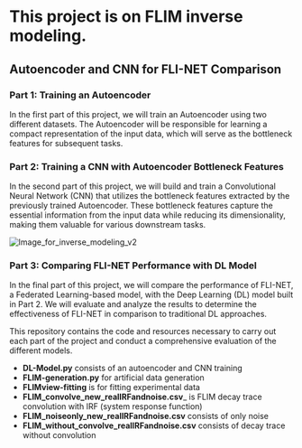 
# This project is on FLIM inverse modeling.
 ## Autoencoder and CNN for FLI-NET Comparison

### Part 1: Training an Autoencoder

In the first part of this project, we will train an Autoencoder using two different datasets. The Autoencoder will be responsible for learning a compact representation of the input data, which will serve as the bottleneck features for subsequent tasks.

### Part 2: Training a CNN with Autoencoder Bottleneck Features

In the second part of this project, we will build and train a Convolutional Neural Network (CNN) that utilizes the bottleneck features extracted by the previously trained Autoencoder. These bottleneck features capture the essential information from the input data while reducing its dimensionality, making them valuable for various downstream tasks.

![Image_for_inverse_modeling_v2](https://github.com/Mou06/FLIM/assets/69230384/d0423cfa-f95e-43e9-a15d-61572509e772)


### Part 3: Comparing FLI-NET Performance with DL Model

In the final part of this project, we will compare the performance of FLI-NET, a Federated Learning-based model, with the Deep Learning (DL) model built in Part 2. We will evaluate and analyze the results to determine the effectiveness of FLI-NET in comparison to traditional DL approaches.

This repository contains the code and resources necessary to carry out each part of the project and conduct a comprehensive evaluation of the different models.
 * __DL-Model.py__ consists of an autoencoder and CNN training
 * __FLIM-generation.py__ for artificial data generation
 * __FLIMview-fitting__ is for fitting experimental data
 * __FLIM_convolve_new_realIRFandnoise.csv___ is FLIM decay trace convolution with IRF (system response function)
 * __FLIM_noiseonly_new_realIRFandnoise.csv__ consists of only noise
 * __FLIM_without_convolve_realIRFandnoise.csv__ consists of decay trace without convolution
















